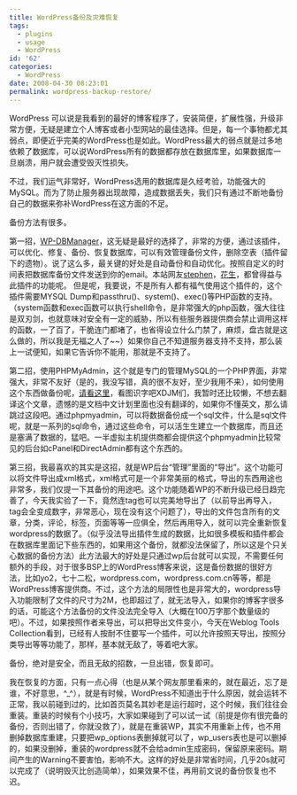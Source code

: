 ```yaml
---
title: WordPress备份及灾难恢复
tags:
  - plugins
  - usage
  - WordPress
id: '62'
categories:
  - WordPress
date: 2008-04-30 08:23:01
permalink: wordpress-backup-restore/
---
```


WordPress 可以说是我看到的最好的博客程序了，安装简便，扩展性强，升级非常方便，无疑是建立个人博客或者小型网站的最佳选择。但是，每一个事物都尤其弱点，即便近乎完美的WordPress也是如此。WordPress最大的弱点就是过多地依赖了数据库，可以说WordPress所有的数据都存放在数据库里，如果数据库一旦崩溃，用户就会遭受毁灭性损失。

不过，我们运气非常好，WordPress选用的数据库是久经考验，功能强大的MySQL。而为了防止服务器出现故障，造成数据丢失，我们只有通过不断地备份自己的数据来弥补WordPress在这方面的不足。  
  
备份方法有很多。

第一招，[WP-DBManager](http://lesterchan.net/wordpress/readme/wp-dbmanager.html)，这无疑是最好的选择了，非常的方便，通过该插件，可以优化、修复、备份、恢复数据库，可以有效管理备份文件，删除空表（插件留下的遗物）。说了这么多，最关键的好处是自动备份和自动优化。按照自定义的时间表把数据库备份文件发送到你的email。本站网友[stephen](http://www.talkeight.cn)，[花生](http://huashengke.org)，都曾得益与此插件的功能呢。 但是呢，我要说，不是所有人都有福气使用这个插件的，这个插件需要MYSQL Dump和passthru()、system()、exec()等PHP函数的支持。（system函数和exec函数可以执行shell命令，是非常强大的php函数，强大往往是双刃剑，也就意味对安全有一定的威胁，所以有些服务器提供商会禁止调用这样的函数，一了百了，干脆连门都堵了，也省得设立什么门禁了，麻烦，盘古就是这么做的，所以我是无福之人了~~）如果你自己不知道服务器支持不支持，那么装上一试便知，如果它告诉你不能用，那就是不支持了。

第二招，使用PHPMyAdmin，这个就是专门的管理MySQL的一个PHP界面，非常强大，非常不友好（是的，我没写错，真的很不友好，至少我用不来），如何使用这个东西做备份呢，[请看这里](http://codex.wordpress.org/Backing_Up_Your_Database#Using_phpMyAdmin)，看图识字吧XDJM们，我暂时还比较懒，不想去翻译这个文章，遗憾的是文档中文计划里面也没有翻译的，如果你不懂英文，那么请跳过这段吧。通过phpmyadmin，可以将数据备份成一个sql文件，什么是sql文件呢，就是一系列的sql命令，通过这些命令，可以活生生建立一个数据库，而且还是塞满了数据的，猛吧。一半虚拟主机提供商都会提供这个phpmyadmin比较常见的后台如cPanel和DirectAdmin都有这个东西的。

第三招，我最喜欢的其实是这招，就是WP后台“管理”里面的“导出”。这个功能可以将文件导出成xml格式，xml格式可是一个非常美丽的格式，导出的东西用途也非常多，我们仅提一下其备份的用途吧。这个功能随着WP的不断升级已经日趋完善了，今天我实验了一下，竟然连tag也可以完美地导出了（以前导出再导入，tag会全变成数字，非常恶心，现在没有这个问题了），导出的文件包含所有的文章，分类，评论，标签，页面等等一应俱全，然后再用导入，就可以完全重新恢复wordpress的数据了。（似乎没法导出插件生成的数据，比如很多模板和插件都会在数据库里面记下些东西的，如果用这个备份，就都没法保留了，所以这是个只关心数据的备份方法）此方法最大的好处是只通过wp后台就可以实现，不需要任何额外的手段，对于很多BSP上的WordPress博客来说，这是备份数据的很好方法，比如yo2，七十二松，wordpress.com，wordpress.com.cn等等，都是WordPress博客提供商。不过，这个方法的局限性也是非常大的，wordpress导入功能限制了文件的尺寸为2M，也即超过了，就无法导入，如果你的博客字很多的话，可能这个方法备份的文件没法完全导入（大概在100万字那个数量级的吧）。不过，如果按照作者来导出，可以把导出文件变小，今天在Weblog Tools Collection看到，已经有人按耐不住要写一个插件，可以允许按照天导出，按照分类导出等等功能了，那样，基本就无敌了，等着吧大家。

备份，绝对是安全，而且无敌的招数，一旦出错，恢复即可。

我在恢复的方面，只有一点心得（也是从某个网友那里看来的，就在最近，忘了是谁，不好意思，^_^），就是有时候，WordPress不知道出于什么原因，就会运转不正常，我以前碰到过的，比如首页莫名其妙老是运行超时，这个时候，我们往往会重装。重装的时候有个小技巧，大家如果碰到了可以试一试（前提是你有很完备的备份，否则出错了，你就没救了），就是在重装WP，其实不用重新上传，也不用删掉数据库重建，只要把wp_options表删掉就可以了，wp_users表也是可以删掉的，如果没删掉，重装的wordpress就不会给admin生成密码，保留原来密码。期间产生的Warning不要害怕，影响不大。这样的好处是非常省时间，几乎20s就可以完成了（说明毁灭比创造简单），如果效果不佳，再用前文说的备份恢复也不迟。